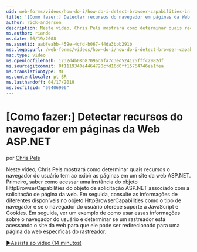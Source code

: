 ```yaml
---
uid: web-forms/videos/how-do-i/how-do-i-detect-browser-capabilities-in-aspnet-web-pages
title: '[Como fazer:] Detectar recursos do navegador em páginas da Web ASP.NET | Microsoft Docs'
author: rick-anderson
description: Neste vídeo, Chris Pels mostrará como determinar quais recursos o navegador do usuário tem ao exibir as páginas em um site da web ASP.NET. Primeiro, saber como acc....
ms.author: riande
ms.date: 06/19/2008
ms.assetid: aabfeabb-459e-4cfd-b067-44da3bbb291b
msc.legacyurl: /web-forms/videos/how-do-i/how-do-i-detect-browser-capabilities-in-aspnet-web-pages
msc.type: video
ms.openlocfilehash: 1232d4b08b8709adafa7c3ed524125fffc2982df
ms.sourcegitcommit: 0f1119340e4464720cfd16d0ff15764746ea1fea
ms.translationtype: MT
ms.contentlocale: pt-BR
ms.lasthandoff: 04/17/2019
ms.locfileid: "59406906"
---
```

# <a name="how-do-i-detect-browser-capabilities-in-aspnet-web-pages"></a>[Como fazer:] Detectar recursos do navegador em páginas da Web ASP.NET

por [Chris Pels](https://twitter.com/chrispels)

Neste vídeo, Chris Pels mostrará como determinar quais recursos o navegador do usuário tem ao exibir as páginas em um site da web ASP.NET. Primeiro, saber como acessar uma instância do objeto HttpBrowserCapabilities do objeto de solicitação ASP.NET associado com a solicitação de página da web. Em seguida, consulte as informações de diferentes disponíveis no objeto HttpBrowserCapabilities como o tipo de navegador e se o navegador do usuário oferece suporte a JavaScript e Cookies. Em seguida, ver um exemplo de como usar essas informações sobre o navegador do usuário e determinar se um rastreador está acessando o site da web para que ele pode ser redirecionado para uma página da web específicas do rastreador.

[&#9654;Assista ao vídeo (14 minutos)](https://channel9.msdn.com/Blogs/ASP-NET-Site-Videos/how-do-i-detect-browser-capabilities-in-aspnet-web-pages)
